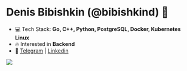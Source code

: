
<h1 align="left">Denis Bibishkin (@bibishkind) 👋</h1>

- 💻 Tech Stack: **Go, C++, Python, PostgreSQL, Docker, Kubernetes Linux**
- 🔥 Interested in **Backend**
- 🚀 <a href="https://t.me/bibishkind"  target="blank">Telegram</a> | <a href="https://www.linkedin.com/in/bibishkin/"  target="blank">Linkedin</a>

![](https://github-readme-stats.vercel.app/api?username=bibishkind&theme=dark&hide_border=false&include_all_commits=false&count_private=false)<br/>
